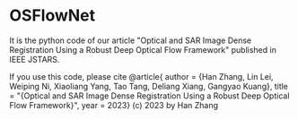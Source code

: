 # OSFlowNet

It is the python code of our article "Optical and SAR Image Dense Registration Using a Robust Deep Optical Flow Framework" published in IEEE JSTARS.

If you use this code, please cite @article{ author = {Han Zhang, Lin Lei, Weiping Ni, Xiaoliang Yang, Tao Tang, Deliang Xiang, Gangyao Kuang}, title = "{Optical and SAR Image Dense Registration Using a Robust Deep Optical Flow Framework}", year = 2023} (c) 2023 by Han Zhang

